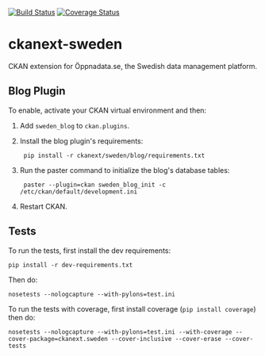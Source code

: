 [![Build Status](https://travis-ci.org/okfn/ckanext-sweden.png)](https://travis-ci.org/okfn/ckanext-sweden) [![Coverage Status](https://coveralls.io/repos/okfn/ckanext-sweden/badge.png)](https://coveralls.io/r/okfn/ckanext-sweden)

ckanext-sweden
==============

CKAN extension for Öppnadata.se, the Swedish data management platform.


Blog Plugin
-----------

To enable, activate your CKAN virtual environment and then:

1. Add `sweden_blog` to `ckan.plugins`.

2. Install the blog plugin's requirements:

        pip install -r ckanext/sweden/blog/requirements.txt

3. Run the paster command to initialize the blog's database tables:

        paster --plugin=ckan sweden_blog_init -c /etc/ckan/default/development.ini

4. Restart CKAN.


Tests
-----

To run the tests, first install the dev requirements:

    pip install -r dev-requirements.txt

Then do:

    nosetests --nologcapture --with-pylons=test.ini

To run the tests with coverage, first install coverage (`pip install coverage`)
then do:

    nosetests --nologcapture --with-pylons=test.ini --with-coverage --cover-package=ckanext.sweden --cover-inclusive --cover-erase --cover-tests
